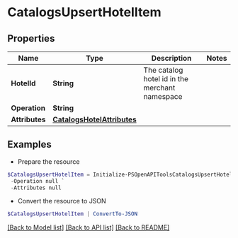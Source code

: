 # CatalogsUpsertHotelItem
## Properties

Name | Type | Description | Notes
------------ | ------------- | ------------- | -------------
**HotelId** | **String** | The catalog hotel id in the merchant namespace | 
**Operation** | **String** |  | 
**Attributes** | [**CatalogsHotelAttributes**](CatalogsHotelAttributes.md) |  | 

## Examples

- Prepare the resource
```powershell
$CatalogsUpsertHotelItem = Initialize-PSOpenAPIToolsCatalogsUpsertHotelItem  -HotelId DS0294-M `
 -Operation null `
 -Attributes null
```

- Convert the resource to JSON
```powershell
$CatalogsUpsertHotelItem | ConvertTo-JSON
```

[[Back to Model list]](../README.md#documentation-for-models) [[Back to API list]](../README.md#documentation-for-api-endpoints) [[Back to README]](../README.md)


